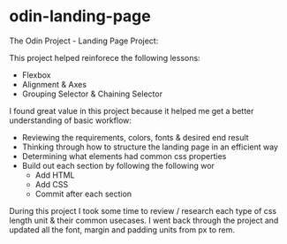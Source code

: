 # odin-landing-page

The Odin Project - Landing Page Project:

This project helped reinforece the following lessons:

- Flexbox
- Alignment & Axes
- Grouping Selector & Chaining Selector

I found great value in this project because it helped me get a better understanding of basic workflow:

- Reviewing the requirements, colors, fonts & desired end result
- Thinking through how to structure the landing page in an efficient way
- Determining what elements had common css properties
- Build out each section by following the following wor
  - Add HTML
  - Add CSS
  - Commit after each section

During this project I took some time to review / research each type of css length unit & their common usecases. I went back through the project and updated all the font, margin and padding units from px to rem.

